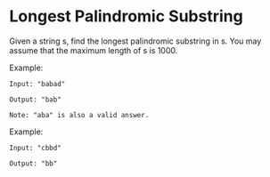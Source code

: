 Longest Palindromic Substring
=============================

Given a string s, find the longest palindromic substring in s. You may assume that the maximum length of s is 1000.

Example:

    Input: "babad"
    
    Output: "bab"
    
    Note: "aba" is also a valid answer.

Example:

    Input: "cbbd"
    
    Output: "bb"
